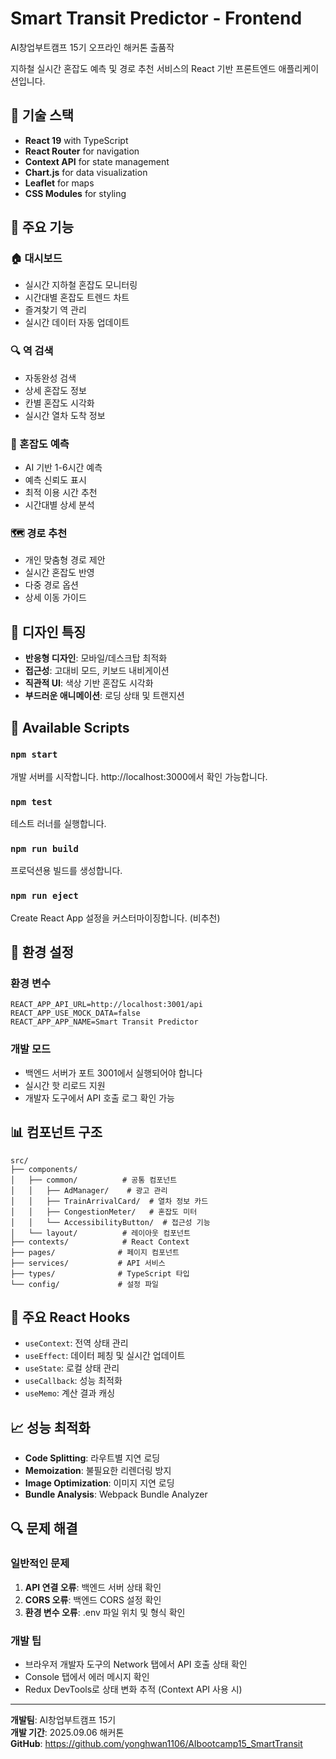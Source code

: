 # Smart Transit Predictor - Frontend

AI창업부트캠프 15기 오프라인 해커톤 출품작

지하철 실시간 혼잡도 예측 및 경로 추천 서비스의 React 기반 프론트엔드 애플리케이션입니다.

## 🚀 기술 스택

- **React 19** with TypeScript
- **React Router** for navigation
- **Context API** for state management
- **Chart.js** for data visualization
- **Leaflet** for maps
- **CSS Modules** for styling

## 🎯 주요 기능

### 🏠 대시보드
- 실시간 지하철 혼잡도 모니터링
- 시간대별 혼잡도 트렌드 차트
- 즐겨찾기 역 관리
- 실시간 데이터 자동 업데이트

### 🔍 역 검색
- 자동완성 검색
- 상세 혼잡도 정보
- 칸별 혼잡도 시각화
- 실시간 열차 도착 정보

### 🔮 혼잡도 예측
- AI 기반 1-6시간 예측
- 예측 신뢰도 표시
- 최적 이용 시간 추천
- 시간대별 상세 분석

### 🗺️ 경로 추천
- 개인 맞춤형 경로 제안
- 실시간 혼잡도 반영
- 다중 경로 옵션
- 상세 이동 가이드

## 🎨 디자인 특징

- **반응형 디자인**: 모바일/데스크탑 최적화
- **접근성**: 고대비 모드, 키보드 내비게이션
- **직관적 UI**: 색상 기반 혼잡도 시각화
- **부드러운 애니메이션**: 로딩 상태 및 트랜지션

## 📱 Available Scripts

### `npm start`
개발 서버를 시작합니다. http://localhost:3000에서 확인 가능합니다.

### `npm test`
테스트 러너를 실행합니다.

### `npm run build`
프로덕션용 빌드를 생성합니다.

### `npm run eject`
Create React App 설정을 커스터마이징합니다. (비추천)

## 🔧 환경 설정

### 환경 변수
```env
REACT_APP_API_URL=http://localhost:3001/api
REACT_APP_USE_MOCK_DATA=false
REACT_APP_APP_NAME=Smart Transit Predictor
```

### 개발 모드
- 백엔드 서버가 포트 3001에서 실행되어야 합니다
- 실시간 핫 리로드 지원
- 개발자 도구에서 API 호출 로그 확인 가능

## 📊 컴포넌트 구조

```
src/
├── components/
│   ├── common/          # 공통 컴포넌트
│   │   ├── AdManager/    # 광고 관리
│   │   ├── TrainArrivalCard/  # 열차 정보 카드
│   │   ├── CongestionMeter/   # 혼잡도 미터
│   │   └── AccessibilityButton/  # 접근성 기능
│   └── layout/          # 레이아웃 컴포넌트
├── contexts/            # React Context
├── pages/              # 페이지 컴포넌트
├── services/           # API 서비스
├── types/              # TypeScript 타입
└── config/             # 설정 파일
```

## 🎯 주요 React Hooks

- `useContext`: 전역 상태 관리
- `useEffect`: 데이터 페칭 및 실시간 업데이트
- `useState`: 로컬 상태 관리
- `useCallback`: 성능 최적화
- `useMemo`: 계산 결과 캐싱

## 📈 성능 최적화

- **Code Splitting**: 라우트별 지연 로딩
- **Memoization**: 불필요한 리렌더링 방지
- **Image Optimization**: 이미지 지연 로딩
- **Bundle Analysis**: Webpack Bundle Analyzer

## 🔍 문제 해결

### 일반적인 문제
1. **API 연결 오류**: 백엔드 서버 상태 확인
2. **CORS 오류**: 백엔드 CORS 설정 확인
3. **환경 변수 오류**: .env 파일 위치 및 형식 확인

### 개발 팁
- 브라우저 개발자 도구의 Network 탭에서 API 호출 상태 확인
- Console 탭에서 에러 메시지 확인
- Redux DevTools로 상태 변화 추적 (Context API 사용 시)

---

**개발팀**: AI창업부트캠프 15기  
**개발 기간**: 2025.09.06 해커톤  
**GitHub**: https://github.com/yonghwan1106/AIbootcamp15_SmartTransit